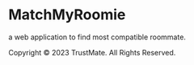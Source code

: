 # MatchMyRoomie
a web application to find most compatible roommate.


Copyright © 2023 TrustMate. All Rights Reserved.

